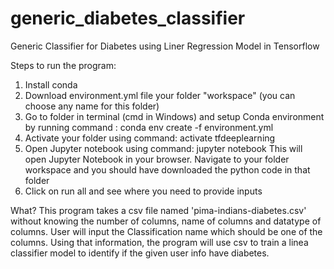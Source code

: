# generic_diabetes_classifier
Generic Classifier for Diabetes using Liner Regression Model in Tensorflow

Steps to run the program:
1. Install conda
2. Download environment.yml file your folder "workspace" (you can choose any name for this folder)
3. Go to folder in terminal (cmd in Windows) and setup Conda environment by running command : conda env create -f environment.yml
4. Activate your folder using command: activate tfdeeplearning
5. Open Jupyter notebook using command: jupyter notebook
This will open Jupyter Notebook in your browser. Navigate to your folder workspace and you should have downloaded the python code in that folder
6. Click on run all and see where you need to provide inputs


What?
This program takes a csv file named 'pima-indians-diabetes.csv' without knowing the number of columns, name of columns and datatype of columns. User will input the Classification name which should be one of the columns. Using that information, the program will use csv to train a linea classifier model to identify if the given user info have diabetes.